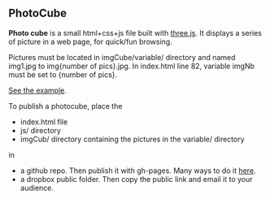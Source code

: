 ## PhotoCube ##

**Photo cube** is a small html+css+js file built with [three.js](https://github.com/mrdoob/three.js).
It displays a series of picture in a web page, for quick/fun browsing.

Pictures must be located in imgCube/variable/ directory and named img1.jpg to img{number of pics}.jpg.
In index.html line 82, variable imgNb must be set to {number of pics}.

[See the example](http://oscar6echo.github.com/PhotoCube/).

To publish a photocube, place the  

* index.html file
* js/ directory  
* imgCub/ directory containing the pictures in the variable/ directory

in

* a github repo. Then publish it with gh-pages. Many ways to do it [here](http://oli.jp/2011/github-pages-workflow/).  
* a dropbox public folder. Then copy the public link and email it to your audience.  
